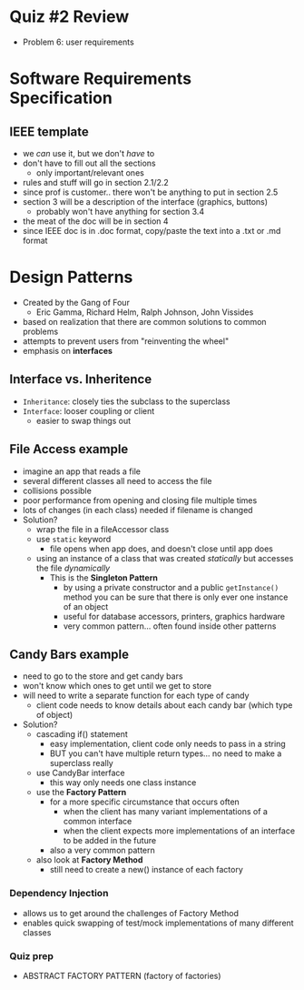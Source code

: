 # Quiz #2 Review
* Problem 6: user requirements

# Software Requirements Specification
## IEEE template
* we _can_ use it, but we don't _have_ to
* don't have to fill out all the sections
  * only important/relevant ones
* rules and stuff will go in section 2.1/2.2
* since prof is customer.. there won't be anything to put in section 2.5
* section 3 will be a description of the interface (graphics, buttons)
  * probably won't have anything for section 3.4
* the meat of the doc will be in section 4
* since IEEE doc is in .doc format, copy/paste the text into a .txt or .md format

# Design Patterns
* Created by the Gang of Four
  * Eric Gamma, Richard Helm, Ralph Johnson, John Vissides
* based on realization that there are common solutions to common problems
* attempts to prevent users from "reinventing the wheel"
* emphasis on **interfaces**

## Interface vs. Inheritence
* `Inheritance`: closely ties the subclass to the superclass
* `Interface`: looser coupling or client
  * easier to swap things out

## File Access example
* imagine an app that reads a file
* several different classes all need to access the file
* collisions possible
* poor performance from opening and closing file multiple times
* lots of changes (in each class) needed if filename is changed
* Solution?
  * wrap the file in a fileAccessor class
  * use `static` keyword
    * file opens when app does, and doesn't close until app does
  * using an instance of a class that was created _statically_ but accesses the file _dynamically_
    * This is the **Singleton Pattern**
      * by using a private constructor and a public `getInstance()` method you can be sure that there is only ever one instance of an object
      * useful for database accessors, printers, graphics hardware
      * very common pattern... often found inside other patterns

## Candy Bars example
* need to go to the store and get candy bars
* won't know which ones to get until we get to store
* will need to write a separate function for each type of candy
  * client code needs to know details about each candy bar (which type of object)
* Solution?
  * cascading if() statement
    * easy implementation, client code only needs to pass in a string
    * BUT you can't have multiple return types... no need to make a superclass really
  * use CandyBar interface
    * this way only needs one class instance
  * use the **Factory Pattern**
    * for a more specific circumstance that occurs often
      * when the client has many variant implementations of a common interface
      * when the client expects more implementations of an interface to be added in the future
    * also a very common pattern
  * also look at **Factory Method**
    * still need to create a new() instance of each factory

### Dependency Injection
* allows us to get around the challenges of Factory Method
* enables quick swapping of test/mock implementations of many different classes

### Quiz prep
* ABSTRACT FACTORY PATTERN (factory of factories)